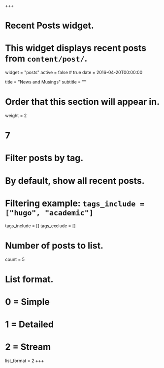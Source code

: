 +++
# Recent Posts widget.
# This widget displays recent posts from `content/post/`.
widget = "posts"
active = false # true
date = 2016-04-20T00:00:00

title = "News and Musings"
subtitle = ""

# Order that this section will appear in.
weight = 2
# 7

# Filter posts by tag.
#  By default, show all recent posts.
#  Filtering example: `tags_include = ["hugo", "academic"]`
tags_include = []
tags_exclude = []

# Number of posts to list.
count = 5

# List format.
#   0 = Simple
#   1 = Detailed
#   2 = Stream
list_format = 2
+++

